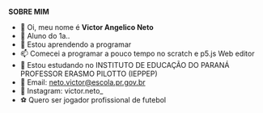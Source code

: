 **SOBRE MIM**


- 👋 Oi, meu nome é **Victor Angelico Neto**
- 👀 Aluno do 1a..
- 🌱 Estou aprendendo a programar
- 📫 Comecei a programar a pouco tempo no scratch e p5.js Web editor
- 🏫 Estou estudando no INSTITUTO DE EDUCAÇÃO DO PARANÁ PROFESSOR ERASMO PILOTTO (IEPPEP)
- 📨 Email: neto.victor@escola.pr.gov.br
- 📱 Instagram: victor.neto_
- ⚽ Quero ser jogador profissional de futebol
